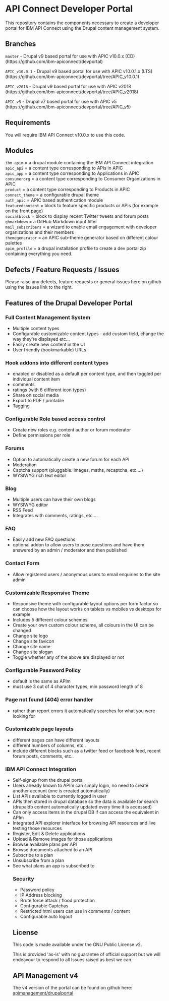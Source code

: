 <h1>API Connect Developer Portal</h1>

<p>This repository contains the components necessary to create a developer portal for IBM API Connect 
using the Drupal content management system.</p>

<h2>Branches</h2>
<p><code>master</code> - Drupal v9 based portal for use with APIC v10.0.x (CD) (https://github.com/ibm-apiconnect/devportal)</p>
<p><code>APIC_v10.0.1</code> - Drupal v9 based portal for use with APIC v10.0.1.x (LTS) (https://github.com/ibm-apiconnect/devportal/tree/APIC_v10.0.1)</p>
<p><code>APIC_v2018</code> - Drupal v9 based portal for use with APIC v2018 (https://github.com/ibm-apiconnect/devportal/tree/APIC_v2018)</p>
<p><code>APIC_v5</code> - Drupal v7 based portal for use with APIC v5 (https://github.com/ibm-apiconnect/devportal/tree/APIC_v5)</p>

<h2>Requirements</h2>
<p>You will require IBM API Connect v10.0.x to use this code.</p>

<h2>Modules</h2>
<p><code>ibm_apim</code> = a drupal module containing the IBM API Connect integration<br/>
<code>apic_api</code> = a content type corresponding to APIs in APIC<br/>
<code>apic_app</code> = a content type corresponding to Applications in APIC<br/>
<code>consumerorg</code> = a content type corresponding to Consumer Organizations in APIC<br/>
<code>product</code> = a content type corresponding to Products in APIC<br/>
<code>connect_theme</code> = a configurable drupal theme<br/>
<code>auth_apic</code> = APIC based authentication module<br/>
<code>featuredcontent</code> = block to feature specific products or APIs (for example on the front page)<br/>
<code>socialblock</code> = block to display recent Twitter tweets and forum posts<br/>
<code>ghmarkdown</code> = a GitHub Markdown input filter<br/>
<code>mail_subscribers</code> = a wizard to enable email engagement with developer organizations and their members<br/>
<code>themegenerator</code> = an APIC sub-theme generator based on different colour palettes<br/>
<code>apim_profile</code> = a drupal installation profile to create a dev portal zip containing everything you need.</p>

<h2>Defects / Feature Requests / Issues</h2>
<p>Please raise any defects, feature requests or general issues here on github using the Issues link to the right.</p>

<h2>Features of the Drupal Developer Portal</h2>

<h3>Full Content Management System</h3>
<ul><li>Multiple content types</li>
<li>Configurable customizable content types - add custom field, change the way they're displayed etc...</li>
<li>Easily create new content in the UI</li>
<li>User friendly (bookmarkable) URLs</li></ul>

<h3>Hook addons into different content types</h3>
<ul><li>enabled or disabled as a default per content type, and then toggled per individual content item</li>
<li>comments</li>
<li>ratings (with 6 different icon types)</li>
<li>Share on social media</li>
<li>Export to PDF / printable</li>
<li>Tagging</li></ul>

<h3>Configurable Role based access control</h3>
<ul><li>Create new roles e.g. content author or forum moderator</li>
<li>Define permissions per role</li></ul>

<h3>Forums</h3>
<ul><li>Option to automatically create a new forum for each API</li>
<li>Moderation</li>
<li>Captcha support (pluggable: images, maths, recaptcha, etc....)</li>
<li>WYSIWYG rich text editor</li></ul>

<h3>Blog</h3>
<ul><li>Multiple users can have their own blogs</li>
<li>WYSIWYG editor</li>
<li>RSS Feed</li>
<li>Integrates with comments, ratings, etc....</li></ul>

<h3>FAQ</h3>
<ul><li>Easily add new FAQ questions</li>
<li>optional addon to allow users to pose questions and have them answered by an admin / moderator and then published</li></ul>

<h3>Contact Form</h3>
<ul><li>Allow registered users / anonymous users to email enquiries to the site admin</li></ul>

<h3>Customizable Responsive Theme</h3>
<ul><li>Responsive theme with configurable layout options per form factor so can choose how the layout works on tablets vs mobiles vs desktops for example</li>
<li>Includes 5 different colour schemes</li>
<li>Create your own custom colour scheme, all colours in the UI can be changed</li>
<li>Change site logo</li>
<li>Change site favicon</li>
<li>Change site name</li>
<li>Change site slogan</li>
<li>Toggle whether any of the above are displayed or not</li></ul>

<h3>Configurable Password Policy</h3>
<ul><li>default is the same as APIm</li>
<li>must use 3 out of 4 character types, min password length of 8</li></ul>

<h3>Page not found (404) error handler</h3>
<ul><li>rather than report errors it automatically searches for what you were looking for</li></ul>

<h3>Customizable page layouts</h3>
<ul><li>different pages can have different layouts</li>
<li>different numbers of columns, etc..</li>
<li>include different blocks such as a twitter feed or facebook feed, recent forum posts, comments, etc..</li></ul>

<h3>IBM API Connect Integration</h3>
<ul><li>Self-signup from the drupal portal</li>
<li>Users already known to APIm can simply login, no need to create another account (one is created automatically)</li>
<li>List APIs available to currently logged in user</li>
<li>APIs then stored in drupal database so the data is available for search (drupaldb content automatically updated every time it is accessed)</li>
<li>Can only access items in the drupal DB if can access the equivalent in APIm</li>
<li>Integrated API explorer interface for browsing API resources and live testing those resources</li>
<li>Register, Edit & Delete applications</li>
<li>Upload & Remove images for those applications</li>
<li>Browse available plans per API</li>
<li>Browse documents attached to an API</li>
<li>Subscribe to a plan</li>
<li>Unsubscribe from a plan</li>
<li>See what plans an app is subscribed to</li>

<h3>Security</h3>
<ul><li>Password policy</li>
<li>IP Address blocking</li>
<li>Brute force attack / flood protection</li>
<li>Configurable Captchas</li>
<li>Restricted html users can use in comments / content</li>
<li>Configurable auto logout</li></ul>

<h2>License</h2>
<p>This code is made available under the GNU Public License v2.</p>
<p>This is provided 'as-is' with no guarantee of official support but we will endeavour to respond to all Issues raised as best we can.</p>

<h2>API Management v4</h2>
<p>The v4 version of the portal can be found on github here: <a href="https://github.com/apimanagement/drupalportal/">apimanagement/drupalportal</a></p>
